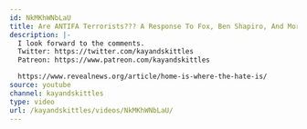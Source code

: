 ```yaml
---
id: NkMKhWNbLaU
title: Are ANTIFA Terrorists??? A Response To Fox, Ben Shapiro, And More
description: |-
  I look forward to the comments.
  Twitter: https://twitter.com/kayandskittles
  Patreon: https://www.patreon.com/kayandskittles

  https://www.revealnews.org/article/home-is-where-the-hate-is/
source: youtube
channel: kayandskittles
type: video
url: /kayandskittles/videos/NkMKhWNbLaU/
---
```

